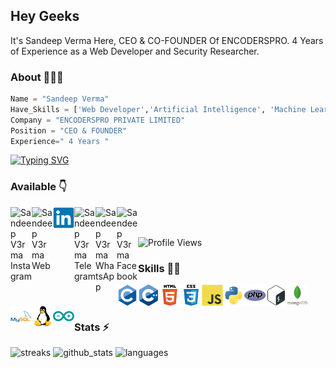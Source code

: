 ## Hey Geeks
It's Sandeep Verma Here, CEO & CO-FOUNDER Of ENCODERSPRO. 4 Years of Experience as a Web Developer and Security Researcher.

### About 🙋🏻‍♂️
```python
Name = "Sandeep Verma"
Have_Skills = ['Web Developer','Artificial Intelligence', 'Machine Learning', 'Digital Forensics', 'Malware Analysis','System Hacking', 'Security Researcher', 'Exploit Developer', 'Networking', 'CNSS Certified', 'Instructor']
Company = "ENCODERSPRO PRIVATE LIMITED"
Position = "CEO & FOUNDER"
Experience=" 4 Years "
```

[![Typing SVG](https://readme-typing-svg.herokuapp.com/?font=Ubuntu&color=%2336BCF7&vCenter=true&height=35&lines=:~$%20Exploit%20Developer;%20Security%20Researcher;%20FOUNDER%20Of%20EncodersPro;%20Malware%20Analyst;DevOPS;%20Full-Stack%20Web%20Developer;%20IoT%20Engineer)](https://git.io/typing-svg)

### Available 👇
<p>
  <a href="https://instagram.com/sandeep.v3rma">
    <img align="left" alt="Sandeep V3rma Instagram" width="34px" src="https://raw.githubusercontent.com/gauravghongde/social-icons/master/SVG/Color/Instagram.svg" />
  </a>
  
  <a href="https://encoderspro.com">
    <img align="left" alt="Sandeep V3rma Web" width="34px" src="https://encoderspro.com/store/1/EPfavicon.jpg" />
  </a>
  <a href="https://www.linkedin.com/in/sandeep-verma-86004421a/">
    <img align="left" alt="Sandeep V3rma LinkedIn" width="34px" src="https://raw.githubusercontent.com/devicons/devicon/master/icons/linkedin/linkedin-original.svg" />
  </a>
   <a href="https://t.me/v3rmaIND">
    <img align="left" alt="Sandeep V3rma Telegram" width="34px" src="https://raw.githubusercontent.com/gauravghongde/social-icons/master/SVG/Color/Telegram.svg" />
  </a>
   <a href="https://chat.whatsapp.com/H1IivcY8YeG9WUhyrTii5J">
    <img align="left" alt="Sandeep V3rma WhatsApp" width="34px" src="https://raw.githubusercontent.com/gauravghongde/social-icons/master/SVG/Color/WhatsApp.svg" />
  </a>
    <a href="https://www.facebook.com/sandeep.v3rma/">
    <img align="left" alt="Sandeep V3rma Facebook" width="34px" src="https://raw.githubusercontent.com/gauravghongde/social-icons/master/SVG/Color/Facebook.svg" />
  </a>
  
</p>
</br>
</br>


![Profile Views](https://hits.seeyoufarm.com/api/count/incr/badge.svg?url=https://github.com/54ndeepV3rma/&title=Profile%20Views)




### Skills 👨‍💻

<img align="left" alt="C" width="34px" src="https://raw.githubusercontent.com/devicons/devicon/master/icons/c/c-original.svg" />
<img align="left" alt="C++" width="34px" src="https://raw.githubusercontent.com/devicons/devicon/master/icons/cplusplus/cplusplus-original.svg" />
<img align="left" alt="HTML" width="34px" src="https://raw.githubusercontent.com/devicons/devicon/master/icons/html5/html5-original-wordmark.svg" />
<img align="left" alt="CSS" width="34px" src="https://raw.githubusercontent.com/devicons/devicon/master/icons/css3/css3-original-wordmark.svg" />
<img align="left" alt="JavaScript" width="34px" src="https://raw.githubusercontent.com/devicons/devicon/master/icons/javascript/javascript-original.svg" />
<img align="left" alt="Python" width="34px" src="https://raw.githubusercontent.com/devicons/devicon/master/icons/python/python-original.svg" />
<img align="left" alt="PHP" width="34px" src="https://raw.githubusercontent.com/devicons/devicon/master/icons/php/php-original.svg" />
<img align="left" alt="Bash" width="34px" src="https://raw.githubusercontent.com/devicons/devicon/master/icons/bash/bash-original.svg" />
<img align="left" alt="MongoDB" width="34px" src="https://raw.githubusercontent.com/devicons/devicon/master/icons/mongodb/mongodb-original-wordmark.svg" />
<img align="left" alt="MySQL" width="34px" src="https://raw.githubusercontent.com/devicons/devicon/master/icons/mysql/mysql-original-wordmark.svg" />
<img align="left" alt="Linux" width="34px" src="https://raw.githubusercontent.com/devicons/devicon/master/icons/linux/linux-original.svg" />
<img align="left" alt="Robotics" width="34px" src="https://raw.githubusercontent.com/devicons/devicon/master/icons/arduino/arduino-original.svg" />
</br>
</br>


### Stats ⚡️

<img src="https://github-readme-streak-stats.herokuapp.com/?user=54ndeepV3rma&" alt="streaks" height="190">
<img src="https://github-readme-stats.vercel.app/api?username=54ndeepV3rma&show_icons=true&locale=en" alt="github_stats" height="201">
<img src="https://github-readme-stats.vercel.app/api/top-langs/?username=54ndeepV3rma&layout=compact&theme=tokyday" alt="languages" height="185">
